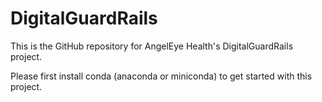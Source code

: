 # DigitalGuardRails

This is the GitHub repository for AngelEye Health's DigitalGuardRails project.

Please first install conda (anaconda or miniconda) to get started with this project.




